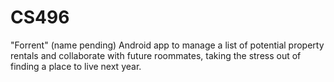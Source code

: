 # CS496
"Forrent" (name pending)
Android app to manage a list of potential property rentals and collaborate with future roommates, taking the stress out of finding a place to live next year.
